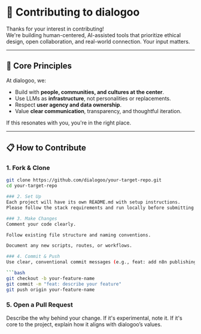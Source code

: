 # 🤝 Contributing to dialogoo

Thanks for your interest in contributing!  
We're building human-centered, AI-assisted tools that prioritize ethical design, open collaboration, and real-world connection. Your input matters.

---

## 🧭 Core Principles

At dialogoo, we:

- Build with **people, communities, and cultures at the center**.
- Use LLMs as **infrastructure**, not personalities or replacements.
- Respect **user agency and data ownership**.
- Value **clear communication**, transparency, and thoughtful iteration.

If this resonates with you, you're in the right place.

---

## 📋 How to Contribute

### 1. Fork & Clone

```bash
git clone https://github.com/dialogoo/your-target-repo.git
cd your-target-repo

### 2. Set Up
Each project will have its own README.md with setup instructions.
Please follow the stack requirements and run locally before submitting changes.

### 3. Make Changes
Comment your code clearly.

Follow existing file structure and naming conventions.

Document any new scripts, routes, or workflows.

### 4. Commit & Push
Use clear, conventional commit messages (e.g., feat: add n8n publishing node, fix: OAuth redirect bug).

```bash
git checkout -b your-feature-name
git commit -m "feat: describe your feature"
git push origin your-feature-name
```

### 5. Open a Pull Request
Describe the why behind your change.
If it's experimental, note it. If it's core to the project, explain how it aligns with dialogoo’s values.
